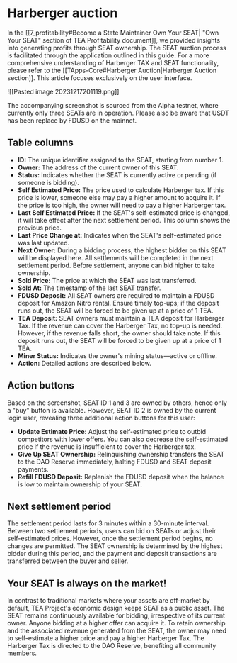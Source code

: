 # Harberger auction

In the [[7_profitability#Become a State Maintainer Own Your SEAT| "Own Your SEAT" section of TEA Profitability document]], we provided insights into generating profits through SEAT ownership. The SEAT auction process is facilitated through the application outlined in this guide. For a more comprehensive understanding of Harberger TAX and SEAT functionality, please refer to the [[TApps-Core#Harberger Auction|Harberger Auction section]]. This article focuses exclusively on the user interface.

![[Pasted image 20231217201119.png]]

The accompanying screenshot is sourced from the Alpha testnet, where currently only three SEATs are in operation. Please also be aware that USDT has been replace by FDUSD on the mainnet.


## Table columns

- **ID:** The unique identifier assigned to the SEAT, starting from number 1.
- **Owner:** The address of the current owner of this SEAT.
- **Status:** Indicates whether the SEAT is currently active or pending (if someone is bidding).
- **Self Estimated Price:** The price used to calculate Harberger tax. If this price is lower, someone else may pay a higher amount to acquire it. If the price is too high, the owner will need to pay a higher Harberger tax.
- **Last Self Estimated Price:** If the SEAT's self-estimated price is changed, it will take effect after the next settlement period. This column shows the previous price.
- **Last Price Change at:** Indicates when the SEAT's self-estimated price was last updated.
- **Next Owner:** During a bidding process, the highest bidder on this SEAT will be displayed here. All settlements will be completed in the next settlement period. Before settlement, anyone can bid higher to take ownership.
- **Sold Price:** The price at which the SEAT was last transferred.
- **Sold At:** The timestamp of the last SEAT transfer.
- **FDUSD Deposit:** All SEAT owners are required to maintain a FDUSD deposit for Amazon Nitro rental. Ensure timely top-ups; if the deposit runs out, the SEAT will be forced to be given up at a price of 1 TEA.
- **TEA Deposit:** SEAT owners must maintain a TEA deposit for Harberger Tax. If the revenue can cover the Harberger Tax, no top-up is needed. However, if the revenue falls short, the owner should take note. If this deposit runs out, the SEAT will be forced to be given up at a price of 1 TEA.
- **Miner Status:** Indicates the owner's mining status—active or offline.
- **Action:** Detailed actions are described below.

## Action buttons

Based on the screenshot, SEAT ID 1 and 3 are owned by others, hence only a "buy" button is available. However, SEAT ID 2 is owned by the current login user, revealing three additional action buttons for this user:

- **Update Estimate Price:** Adjust the self-estimated price to outbid competitors with lower offers. You can also decrease the self-estimated price if the revenue is insufficient to cover the Harberger tax.
- **Give Up SEAT Ownership:** Relinquishing ownership transfers the SEAT to the DAO Reserve immediately, halting FDUSD and SEAT deposit payments.
- **Refill FDUSD Deposit:** Replenish the FDUSD deposit when the balance is low to maintain ownership of your SEAT.

## Next settlement period

The settlement period lasts for 3 minutes within a 30-minute interval. Between two settlement periods, users can bid on SEATs or adjust their self-estimated prices. However, once the settlement period begins, no changes are permitted. The SEAT ownership is determined by the highest bidder during this period, and the payment and deposit transactions are transferred between the buyer and seller.

## Your SEAT is always on the market!

In contrast to traditional markets where your assets are off-market by default, TEA Project's economic design keeps SEAT as a public asset. The SEAT remains continuously available for bidding, irrespective of its current owner. Anyone bidding at a higher offer can acquire it. To retain ownership and the associated revenue generated from the SEAT, the owner may need to self-estimate a higher price and pay a higher Harberger Tax. The Harberger Tax is directed to the DAO Reserve, benefiting all community members.

